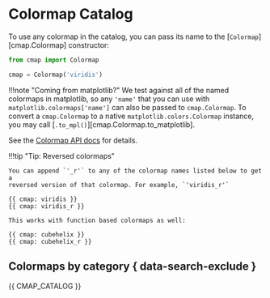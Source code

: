 # Colormap Catalog

To use any colormap in the catalog, you can pass its name to the [`Colormap`][cmap.Colormap]
constructor:

```python
from cmap import Colormap

cmap = Colormap('viridis')
```

!!!note  "Coming from matplotlib?"
    We test against all of the named colormaps in matplotlib, so any `'name'`
    that you can use with `matplotlib.colormaps['name']` can also be passed to
    `cmap.Colormap`. To convert a `cmap.Colormap` to a native
    `matplotlib.colors.Colormap` instance, you may call
    [`.to_mpl()`][cmap.Colormap.to_matplotlib].

See the [Colormap API docs](../api/colormap.md) for details.

<!--
With that object you can do things like:

```python
# call it directly to colorize an ndarray of values
# values should be (pre-normalized to 0-1)
img = np.random.random((24, 24))
colored = cmap(img)
assert colored.shape == (24, 24, 4)

# use it in matplotlib
import matplotlib.pyplot as plt
plt.imshow(img, cmap=cmap.to_mpl())

# use it in napari
from napari import view_image
view_image(img, colormap=cmap.to_napari())
``` -->

!!!tip "Tip: Reversed colormaps"

    You can append `'_r'` to any of the colormap names listed below to get a
    reversed version of that colormap. For example, `'viridis_r'`

    {{ cmap: viridis }}
    {{ cmap: viridis_r }}

    This works with function based colormaps as well:

    {{ cmap: cubehelix }}
    {{ cmap: cubehelix_r }}

## Colormaps by category { data-search-exclude }

{{ CMAP_CATALOG }}
